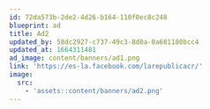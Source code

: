 ```yaml
---
id: 72da573b-2de2-4d26-b164-110f0ec8c248
blueprint: ad
title: Ad2
updated_by: 58dc2927-c737-49c3-8d0a-0a681180bcc4
updated_at: 1664311481
ad_image: content/banners/ad1.png
link: 'https://es-la.facebook.com/larepublicacr/'
image:
  src:
    - 'assets::content/banners/ad2.png'
---
```

